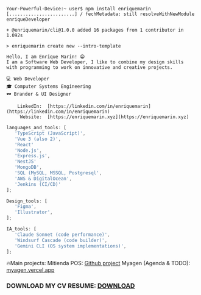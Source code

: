 ```shell
Your-Powerful-Device:~ user$ npm install enriquemarin
[........................] / fechMetadata: still resolveWithNewModule enriqueDeveloper

+ @enriquemarin/cli@1.0.0 added 16 packages from 1 contributor in 1.092s

> enriquemarin create new --intro-template

Hello, I am Enrique Marin! 😁
I am a Software Web Developer, I like to combine my design skills
with programming to work on innovative and creative projects.

💻 Web Developer
🎓 Computer Systems Engineering
🕶 Brander & UI Designer

    LinkedIn:  [https://linkedin.com/in/enriquemarin](https://linkedin.com/in/enriquemarin)
     Website:  [https://enriquemarin.xyz](https://enriquemarin.xyz)
```

```javascript
languages_and_tools: [
   'TypeScript (JavaScript)',
   'Vue 3 (also 2)',
   'React'
   'Node.js',
   'Express.js',
   'NestJS'
   'MongoDB',
   'SQL (MySQL, MSSQL, Postgresql',
   'AWS & DigitalOcean',
   'Jenkins (CI/CD)'
];
```

```javascript
Design_tools: [
   'Figma',
   'Illustrator',
];
```

```javascript
IA_tools: [
   'Claude Sonnet (code performance)',
   'Windsurf Cascade (code builder)',
   'Gemini CLI (OS system implementations)',
];
```
🔥Main projects:
Mitienda POS: [Github project](https://github.com/enrique159/mitienda-pos)
Myagen (Agenda & TODO): [myagen.vercel.app](https://myagen.vercel.app)
### DOWNLOAD MY CV RESUME: [DOWNLOAD](https://github.com/enrique159/cvresumen/blob/main/resumen_enriquemarin.pdf)
